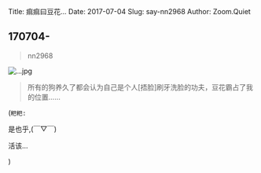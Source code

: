 Title: 痲痲曰豆花...
Date: 2017-07-04
Slug: say-nn2968
Author: Zoom.Quiet


## 170704-
> nn2968


![...jpg](http://momoko.zoomquiet.top/niuniu-albums/nn2017/170704-nn2968.jpeg?imageView2/2/w/360)

> 所有的狗养久了都会认为自己是个人[捂脸]刷牙洗脸的功夫，豆花霸占了我的位置……

(`粑粑:` 

是也乎,(￣▽￣)

活该...

)
